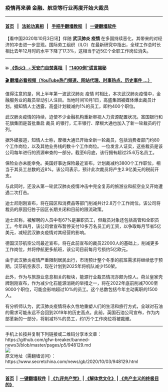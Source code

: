 ### 疫情再来袭 金融、航空等行业再度开始大裁员
------------------------

#### [首页](https://github.com/gfw-breaker/banned-news3/blob/master/README.md) &nbsp;&nbsp;|&nbsp;&nbsp; [法轮功真相](https://github.com/begood0513/basic/blob/master/README.md)  &nbsp;&nbsp;|&nbsp;&nbsp; [手把手翻墙教程](https://github.com/gfw-breaker/guides/wiki)  &nbsp;&nbsp;|&nbsp;&nbsp; [一键翻墙软件](https://github.com/gfw-breaker/nogfw/blob/master/README.md)  



<div class="article_right" style="fone-color:#000">
 <p>
  【看中国2020年10月3日讯】伴随
  <strong>
   <span href="https://www.secretchina.com/news/gb/tag/武汉肺炎" target="_blank">
    武汉肺炎
   </span>
   疫情
  </strong>
  在多国持续恶化，其带来的对经济的冲击进一步显现。国际劳工组织（ILO）在最新研究中指出，全球工作总时长相比去年12月时的水平下降了17.3%，这相当于近5亿个全职工作岗位消失。
  <span id="hideid" name="hideid" style="color:red;display:none;">
   <span href="https://www.secretchina.com">
   </span>
  </span>
 </p>
 <div id="txt-mid1-t21-2017">
  

---

#### 💥 [《伪火》 - 天安门自焚真相 ](http://158.247.195.190:10000/videos/blog/weihuo.html)&nbsp; |&nbsp; [“1400例”谎言揭秘  ](http://158.247.195.190:10000/videos/blog/jiexi1400.html)

#### [ 🎬  翻墙必看视频（YouTube热门频道、网站代理、时事热点、历史事件 ...）](https://github.com/gfw-breaker/links/blob/master/banned.md)


  </div>
 </div>
 <p>
  值得注意的是，同上半年第一波武汉肺炎
  <span href="https://www.secretchina.com/news/gb/tag/疫情" target="_blank">
   疫情
  </span>
  时相比，本次武汉肺炎疫情中，金融服务业的裁员举动引人注目。当地时间10月1日，高盛集团被媒体爆出裁员计划。据知情人士透露，高盛计划裁减约1%的员工，即约400个职位。
  <span id="hideid" name="hideid" style="color:red;display:none;">
   <span href="https://www.secretchina.com">
   </span>
  </span>
 </p>
 <p>
  武汉肺炎疫情的持续，迫使不少金融机构重新审视人力资源配置状况。富国银行和花旗集团是首批重启
  <span href="https://www.secretchina.com/news/gb/tag/裁员" target="_blank">
   裁员
  </span>
  的银行，汇丰银行、摩根大通也加入了新一轮裁员的行列。
 </p>
 <p>
  据外媒报道，知情人士称，摩根大通已开始全新一轮裁员，包括消费者部门约80个工作岗位，以及其他业务线的数十个工作岗位。一位发言人证实，这些裁员是该公司每年进行的资源审查的一部分。截至6月底，该行拥有超过25.6万名员工。
 </p>
 <p>
  保险业亦未能幸免。美国好事达保险最近宣布，计划裁减约3800个工作职位，相当于其员工总数的近8%。该公司表示，预计此次裁员将产生2.9亿美元的税前开支。
 </p>
 <p>
  与此同时，还没从第一轮武汉肺炎疫情冲击中完全复苏的旅游业和航空业又开始遭遇二次打击。
 </p>
 <p>
  迪士尼刚刚宣布，将在园区和消费品等部门削减共计2.8万个工作岗位。该公司将裁员的原因归咎于园区长期关闭和目前的限流政策。
 </p>
 <center>
  <div style="max-width: 632px;height:180px; display: none; text-align: center; margin: 0 auto; overflow: hidden;overflow-x: hidden;">
   <div id="taboola-midarticle-thumbnails" style="max-width: 632px;height:180px;overflow: hidden;overflow-x: hidden;">
   </div>
  </div>
  <div>
   <center>
    <div id="div-gpt-ad-1589559869784-0">
    </div>
   </center>
  </div>
 </center>
 <p>
  迪士尼称，被解聘的人员中有67%是兼职员工，但裁员对象还包括高管和全职员工。今年四月，该公司曾宣布暂停支付10多万名员工的工资，以争取每月节省5亿美元，减轻武汉肺炎疫情对其经营的影响。
 </p>
 <center>
  <div style="max-width: 632px;height:180px; display: none; text-align: center; margin: 0 auto; overflow: hidden;overflow-x: hidden;">
   <div id="taboola-midarticle-thumbnails" style="max-width: 632px;height:180px;overflow: hidden;overflow-x: hidden;">
   </div>
  </div>
  <div>
   <center>
    <div id="div-gpt-ad-1589559869784-0">
    </div>
   </center>
  </div>
 </center>
 <p>
  德国汉莎航空公司最近宣布，将在此前宣布的裁员22000人的基础上，削减更多工作岗位，并将停航更多航班，该公司目前每月亏损约5亿欧元。
 </p>
 <center>
  <div style="max-width: 632px;height:180px; display: none; text-align: center; margin: 0 auto; overflow: hidden;overflow-x: hidden;">
   <div id="taboola-midarticle-thumbnails" style="max-width: 632px;height:180px;overflow: hidden;overflow-x: hidden;">
   </div>
  </div>
  <div>
   <center>
    <div id="div-gpt-ad-1589559869784-0">
    </div>
   </center>
  </div>
 </center>
 <p>
  由于武汉肺炎疫情严重限制居民出行，市场预计整个冬季的航班需求将继续低于预期。汉莎航空表示，现在计划到2025年将机队减少150架。
 </p>
 <center>
  <div style="max-width: 632px;height:180px; display: none; text-align: center; margin: 0 auto; overflow: hidden;overflow-x: hidden;">
   <div id="taboola-midarticle-thumbnails" style="max-width: 632px;height:180px;overflow: hidden;overflow-x: hidden;">
   </div>
  </div>
  <div>
   <center>
    <div id="div-gpt-ad-1589559869784-0">
    </div>
   </center>
  </div>
 </center>
 <p>
  此外，作为与旅游业息息相关的板块，能源行业裁员情况亦颇为惊人。荷兰皇家壳牌刚刚宣布，作为减少化石能源消耗的举措之一，将在2022年底前削减7000至9000个职位，可能会影响超过10%的员工。这个总数包括今年主动离职的1500人。
 </p>
 <center>
  <div style="max-width: 632px;height:180px; display: none; text-align: center; margin: 0 auto; overflow: hidden;overflow-x: hidden;">
   <div id="taboola-midarticle-thumbnails" style="max-width: 632px;height:180px;overflow: hidden;overflow-x: hidden;">
   </div>
  </div>
  <div>
   <center>
    <div id="div-gpt-ad-1589559869784-0">
    </div>
   </center>
  </div>
 </center>
 <p>
  有分析师认为，武汉肺炎疫情将永久性地重塑人们的生活和旅行方式，全球对石油的需求可能永远不会回到2019年的历史高点。此前，英国石油公司宣布，作为内部革新的一部分，将削减15%的员工，约1万个工作岗位将被裁撤。
 </p>
 <center>
  <div style="max-width: 632px;height:180px; display: none; text-align: center; margin: 0 auto; overflow: hidden;overflow-x: hidden;">
   <div id="taboola-midarticle-thumbnails" style="max-width: 632px;height:180px;overflow: hidden;overflow-x: hidden;">
   </div>
  </div>
  <div>
   <center>
    <div id="div-gpt-ad-1589559869784-0">
    </div>
   </center>
  </div>
 </center>
 <div id="gtx-trans" style="position: absolute; left: 618px; top: -7.2px;">
  <div class="gtx-trans-icon">
  </div>
 </div>
</div>
<hr/>
手机上长按并复制下列链接或二维码分享本文章：<br/>
https://github.com/gfw-breaker/banned-news3/blob/master/pages/p5/948129.md <br/>
<a href='https://github.com/gfw-breaker/banned-news3/blob/master/pages/p5/948129.md'><img src='https://github.com/gfw-breaker/banned-news3/blob/master/pages/p5/948129.md.png'/></a> <br/>
原文地址（需翻墙访问）：https://www.secretchina.com/news/gb/2020/10/03/948129.html


------------------------
#### [首页](https://github.com/gfw-breaker/banned-news3/blob/master/README.md) &nbsp;|&nbsp; [一键翻墙软件](https://github.com/gfw-breaker/nogfw/blob/master/README.md) &nbsp;| [《九评共产党》](https://github.com/gfw-breaker/9ping.md/blob/master/README.md#九评之一评共产党是什么) | [《解体党文化》](https://github.com/gfw-breaker/jtdwh.md/blob/master/README.md) | [《共产主义的终极目的》](https://github.com/gfw-breaker/gczydzjmd.md/blob/master/README.md)


<img src='http://gfw-breaker.win/banned-news3/pages/p5/948129.md' width='0px' height='0px'/>